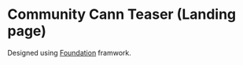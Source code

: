 Community Cann Teaser (Landing page)
====================================

Designed using <a href="http://foundation.zurb.com/">Foundation</a> framwork.  


